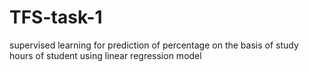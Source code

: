 # TFS-task-1
supervised learning for prediction of percentage on the basis of study hours of student using linear regression model

